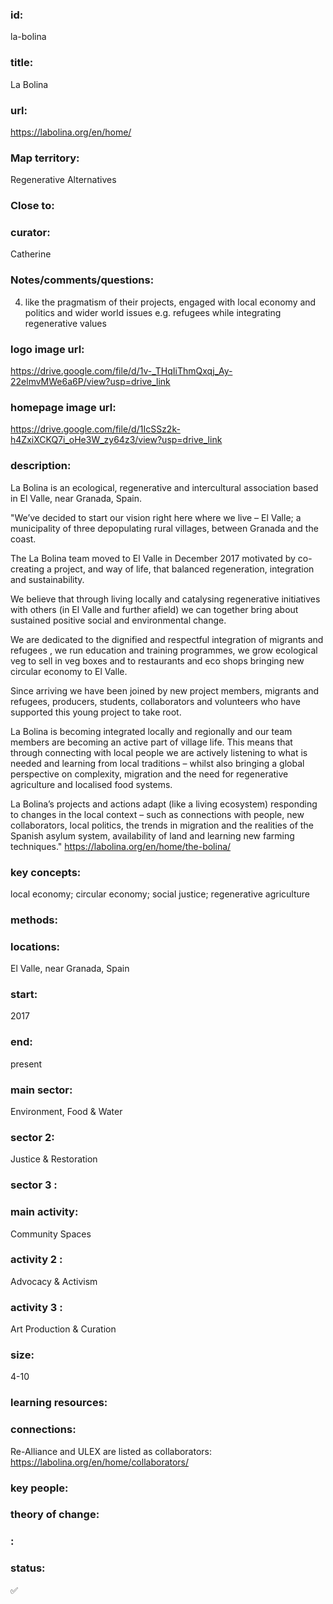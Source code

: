 ### id: 
  la-bolina
### title: 
  La Bolina
### url: 
  https://labolina.org/en/home/
### Map territory: 
  Regenerative Alternatives
### Close to: 
  
### curator: 
  Catherine
### Notes/comments/questions: 
  4. like the pragmatism of their projects, engaged with local economy and politics and wider world issues e.g. refugees while integrating regenerative values
### logo image url: 
  https://drive.google.com/file/d/1v-_THqIiThmQxqj_Ay-22elmvMWe6a6P/view?usp=drive_link
### homepage image url: 
  https://drive.google.com/file/d/1IcSSz2k-h4ZxiXCKQ7i_oHe3W_zy64z3/view?usp=drive_link
### description: 
  La Bolina is an ecological, regenerative and intercultural association based in El Valle, near Granada, Spain.

"We’ve decided to start our vision right here where we live – El Valle; a municipality of three depopulating rural villages, between Granada and the coast. 

The La Bolina team moved to El Valle in December 2017 motivated by co-creating a project, and way of life, that balanced regeneration, integration and sustainability. 

We believe that through living locally and catalysing regenerative initiatives with others (in El Valle and further afield) we can together bring about sustained positive social and environmental change.

We are dedicated to the dignified and respectful integration of migrants and refugees , we run education and training programmes, we grow ecological veg to sell in veg boxes and to restaurants and eco shops bringing new circular economy to El Valle. 

Since arriving we have been joined by new project members, migrants and refugees, producers, students, collaborators and volunteers who have supported this young project to take root.

La Bolina is becoming integrated locally and regionally and our team members are becoming an active part of village life. This means that through connecting with local people we are actively listening to what is needed and learning from local traditions – whilst also bringing a global perspective on complexity, migration and the need for regenerative agriculture and localised food systems.

La Bolina’s projects and actions adapt (like a living ecosystem) responding to changes in the local context – such as connections with people, new collaborators, local politics, the trends in migration and the realities of the Spanish asylum system, availability of land and learning new farming techniques."
https://labolina.org/en/home/the-bolina/ 
### key concepts: 
  local economy; circular economy; social justice; regenerative agriculture
### methods: 
  
### locations: 
  El Valle, near Granada, Spain
### start: 
  2017
### end: 
  present
### main sector: 
  Environment, Food & Water
### sector 2: 
  Justice & Restoration
### sector 3 : 
  
### main activity: 
  Community Spaces
### activity 2 : 
  Advocacy & Activism
### activity 3 : 
  Art Production & Curation
### size: 
  4-10
### learning resources: 
  
### connections: 
  Re-Alliance and ULEX are listed as collaborators: https://labolina.org/en/home/collaborators/
### key people: 
  
### theory of change: 
  
### : 
  
### status: 
  ✅
